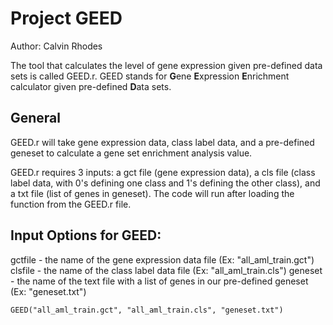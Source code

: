 # Project GEED

Author: Calvin Rhodes

The tool that calculates the level of gene expression given pre-defined data sets is called GEED.r. GEED stands for **G**ene **E**xpression **E**nrichment calculator given pre-defined **D**ata sets.

## General
GEED.r will take gene expression data, class label data, and a pre-defined geneset to calculate a gene set enrichment analysis value.

GEED.r requires 3 inputs: a gct file (gene expression data), a cls file (class label data, with 0's defining one class and 1's defining the other class), and a txt file (list of genes in geneset). The code will run after loading the function from the GEED.r file.

## Input Options for GEED:

gctfile - the name of the gene expression data file (Ex: "all_aml_train.gct")
clsfile - the name of the class label data file (Ex: "all_aml_train.cls")
geneset - the name of the text file with a list of genes in our pre-defined geneset (Ex: "geneset.txt")

```{r}
GEED("all_aml_train.gct", "all_aml_train.cls", "geneset.txt")
```
